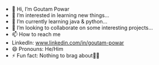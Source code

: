 - 👋 Hi, I’m Goutam Powar
- 👀 I’m interested in learning new things...
- 🌱 I’m currently learning java & python...
- 💞️ I’m looking to collaborate on some interesting projects...
- 📫 How to reach me
-  LinkedIn:
   www.linkedin.com/in/goutam-powar
- 😄 Pronouns: He/Him
- ⚡ Fun fact: Nothing to brag about😮‍💨

<!---
Powar-Goutxm/Powar-Goutxm is a ✨ special ✨ repository because its `README.md` (this file) appears on your GitHub profile.
You can click the Preview link to take a look at your changes.
--->
